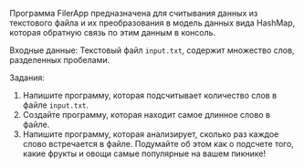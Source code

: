 Программа FilerApp предназначена для считывания данных из текстового файла и их преобразования в модель данных
вида HashMap, которая обратную связь по этим данным в консоль.

Входные данные:
 Текстовый файл `input.txt`, содержит множество слов, разделенных пробелами.

Задания:
 1. Напишите программу, которая подсчитывает количество слов в файле `input.txt`.
 2. Создайте программу, которая находит самое длинное слово в файле.
 3. Напишите программу, которая анализирует, сколько раз каждое слово встречается в файле.
    Подумайте об этом как о подсчете того, какие фрукты и овощи самые популярные на вашем пикнике!
